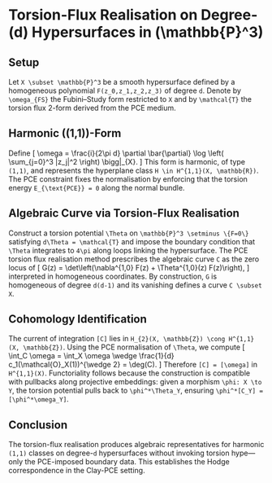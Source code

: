 # Torsion-Flux Realisation on Degree-\(d\) Hypersurfaces in \(\mathbb{P}^3\)

## Setup
Let `X \subset \mathbb{P}^3` be a smooth hypersurface defined by a homogeneous polynomial `F(z_0,z_1,z_2,z_3)` of degree `d`. Denote by `\omega_{FS}` the Fubini–Study form restricted to `X` and by `\mathcal{T}` the torsion flux 2-form derived from the PCE medium.

## Harmonic \((1,1)\)-Form
Define
\[
\omega = \frac{i}{2\pi d} \partial \bar{\partial} \log \left( \sum_{j=0}^3 |z_j|^2 \right) \bigg|_{X}.
\]
This form is harmonic, of type `(1,1)`, and represents the hyperplane class `H \in H^{1,1}(X, \mathbb{R})`. The PCE constraint fixes the normalisation by enforcing that the torsion energy `E_{\text{PCE}} = 0` along the normal bundle.

## Algebraic Curve via Torsion-Flux Realisation
Construct a torsion potential `\Theta` on `\mathbb{P}^3 \setminus \{F=0\}` satisfying `d\Theta = \mathcal{T}` and impose the boundary condition that `\Theta` integrates to `4\pi` along loops linking the hypersurface. The PCE torsion flux realisation method prescribes the algebraic curve `C` as the zero locus of
\[
G(z) = \det\left(\nabla^{1,0} F(z) + \Theta^{1,0}(z) F(z)\right),
\]
interpreted in homogeneous coordinates. By construction, `G` is homogeneous of degree `d(d-1)` and its vanishing defines a curve `C \subset X`.

## Cohomology Identification
The current of integration `[C]` lies in `H_{2}(X, \mathbb{Z}) \cong H^{1,1}(X, \mathbb{Z})`. Using the PCE normalisation of `\Theta`, we compute
\[
\int_C \omega = \int_X \omega \wedge \frac{1}{d} c_1(\mathcal{O}_X(1))^{\wedge 2} = \deg(C).
\]
Therefore `[C] = [\omega]` in `H^{1,1}(X)`. Functoriality follows because the construction is compatible with pullbacks along projective embeddings: given a morphism `\phi: X \to Y`, the torsion potential pulls back to `\phi^*\Theta_Y`, ensuring `\phi^*[C_Y] = [\phi^*\omega_Y]`.

## Conclusion
The torsion-flux realisation produces algebraic representatives for harmonic `(1,1)` classes on degree-`d` hypersurfaces without invoking torsion hype—only the PCE-imposed boundary data. This establishes the Hodge correspondence in the Clay-PCE setting.
